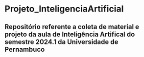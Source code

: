# Projeto_InteligenciaArtificial

## Repositório referente a coleta de material e projeto da aula de Inteligência Artifical do semestre 2024.1 da Universidade de Pernambuco
